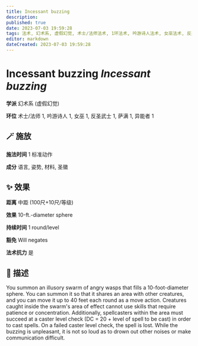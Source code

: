 ```yaml
---
title: Incessant buzzing
description: 
published: true
date: 2023-07-03 19:59:28
tags: 法术, 幻术系, 虚假幻觉, 术士/法师法术, 1环法术, 吟游诗人法术, 女巫法术, 反圣武士法术, 萨满法术, 异能者法术
editor: markdown
dateCreated: 2023-07-03 19:59:28
---
```


# **Incessant buzzing** *Incessant buzzing*

**学派** 幻术系 (虚假幻觉) 

**环位** 术士/法师 1, 吟游诗人 1, 女巫 1, 反圣武士 1, 萨满 1, 异能者 1

## 🪄 施放

**施法时间** 1 标准动作

**成分** 语言, 姿势, 材料, 圣徽

## ✨ 效果  

**距离** 中距 (100尺+10尺/等级) 

**效果** 10-ft.-diameter sphere 

**持续时间** 1 round/level 

**豁免** Will negates

**法术抗力** 是

## 📖 描述

You summon an illusory swarm of angry wasps that fills a 10-foot-diameter sphere. You can summon it so that it shares an area with other creatures, and you can move it up to 40 feet each round as a move action. Creatures caught inside the swarm's area of effect cannot use skills that require patience or concentration. Additionally, spellcasters within the area must succeed at a caster level check (DC =  20 + level of spell to be cast) in order to cast spells. On a failed caster level check, the spell is lost. While the buzzing is unpleasant, it is not so loud as to drown out other noises or make communication difficult.
    